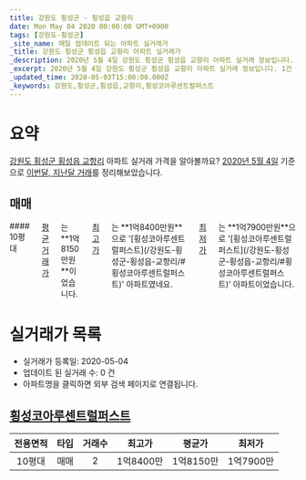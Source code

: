 ```yaml
---
title: 강원도 횡성군 - 횡성읍 교항리
date: Mon May 04 2020 00:00:00 GMT+0900
tags: [강원도-횡성군]
_site_name: 매일 업데이트 되는 아파트 실거래가
_title: 강원도 횡성군 횡성읍 교항리 아파트 실거래가
_description: 2020년 5월 4일 강원도 횡성군 횡성읍 교항리 아파트 실거래 정보입니다. 1건 아파트 정보가 있습니다.
_excerpt: 2020년 5월 4일 강원도 횡성군 횡성읍 교항리 아파트 실거래 정보입니다. 1건 아파트 정보가 있습니다.
_updated_time: 2020-05-03T15:00:00.000Z
_keywords: 강원도,횡성군,횡성읍,교항리,횡성코아루센트럴퍼스트
---
```





# 요약
<ins>강원도 횡성군 횡성읍 교항리</ins> 아파트 실거래 가격을 알아볼까요? <ins>2020년 5월 4일</ins> 기준으로 <ins>이번달, 지난달 거래</ins>를 정리해보았습니다.

## 매매
<div class="container">
<div class="twelve columns" markdown="1">
#### 10평대
<ins>평균 거래가</ins>는 **1억8150만원**이었습니다. <ins>최고가</ins>는 **1억8400만원**으로 '[횡성코아루센트럴퍼스트](/강원도-횡성군-횡성읍-교항리/#횡성코아루센트럴퍼스트)' 아파트였네요. <ins>최저가</ins>는 **1억7900만원**으로 '[횡성코아루센트럴퍼스트](/강원도-횡성군-횡성읍-교항리/#횡성코아루센트럴퍼스트)' 아파트이었습니다.
</div>
</div>



# 실거래가 목록
- 실거래가 등록일: 2020-05-04
- 업데이트 된 실거래 수: 0 건
- 아파트명을 클릭하면 외부 검색 페이지로 연결됩니다.

## [횡성코아루센트럴퍼스트](#횡성코아루센트럴퍼스트)

|전용면적|타입|거래수|최고가|평균가|최저가|
|:---:|:---:|:---:|:---:|:---:|:---:|
|10평대|<span class="deal-type-1">매매</span>|2|1억8400만|1억8150만|1억7900만|

<br/>



